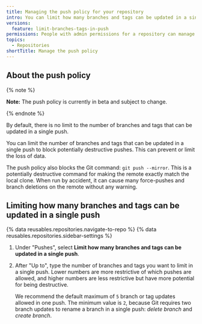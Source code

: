 ```yaml
---
title: Managing the push policy for your repository
intro: You can limit how many branches and tags can be updated in a single push.
versions:
  feature: limit-branches-tags-in-push
permissions: People with admin permissions for a repository can manage the push policy for the repository.
topics:
  - Repositories
shortTitle: Manage the push policy
---
```


## About the push policy

{% note %}

**Note:** The push policy is currently in beta and subject to change.

{% endnote %}

By default, there is no limit to the number of branches and tags that can be updated in a single push.

You can limit the number of branches and tags that can be updated in a single push to block potentially destructive pushes. This can prevent or limit the loss of data.

The push policy also blocks the Git command: `git push --mirror`. This is a potentially destructive command for making the remote exactly match the local clone. When run by accident, it can cause many force-pushes and branch deletions on the remote without any warning.

## Limiting how many branches and tags can be updated in a single push

{% data reusables.repositories.navigate-to-repo %}
{% data reusables.repositories.sidebar-settings %}
1. Under "Pushes", select **Limit how many branches and tags can be updated in a single push**.
1. After "Up to", type the number of branches and tags you want to limit in a single push. Lower numbers are more restrictive of which pushes are allowed, and higher numbers are less restrictive but have more potential for being destructive.

   We recommend the default maximum of `5` branch or tag updates allowed in one push. The minimum value is `2`, because Git requires two branch updates to rename a branch in a single push: _delete branch_ and _create branch_.
